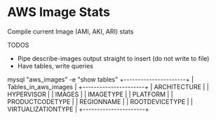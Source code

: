 AWS Image Stats
==============

Compile current Image (AMI, AKI, ARI) stats  

TODOS

* Pipe describe-images output straight to insert (do not write to file)
* Have tables, write queries

mysql "aws_images" -e "show tables"
+----------------------+
| Tables_in_aws_images |
+----------------------+
| ARCHITECTURE         |
| HYPERVISOR           |
| IMAGES               |
| IMAGETYPE            |
| PLATFORM             |
| PRODUCTCODETYPE      |
| REGIONNAME           |
| ROOTDEVICETYPE       |
| VIRTUALIZATIONTYPE   |
+----------------------+


